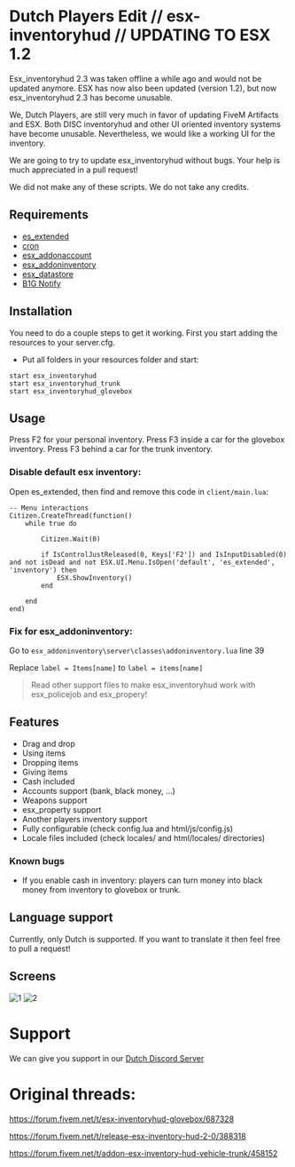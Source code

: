 
# Dutch Players Edit // esx-inventoryhud // UPDATING TO ESX 1.2
Esx_inventoryhud 2.3 was taken offline a while ago and would not be updated anymore. ESX has now also been updated (version 1.2), but now esx_inventoryhud 2.3 has become unusable.

We, Dutch Players, are still very much in favor of updating FiveM Artifacts and ESX. Both DISC inventoryhud and other UI oriented inventory systems have become unusable. Nevertheless, we would like a working UI for the inventory.

We are going to try to update esx_inventoryhud without bugs.
Your help is much appreciated in a pull request!

We did not make any of these scripts. We do not take any credits.

## Requirements
- [es_extended](https://github.com/ESX-Org/es_extended)
- [cron](https://github.com/ESX-Org/cron)
- [esx_addonaccount](https://github.com/ESX-Org/esx_addonaccount)
- [esx_addoninventory](https://github.com/ESX-Org/esx_addoninventory)
- [esx_datastore](https://github.com/ESX-Org/esx_datastore)
- [B1G Notify](https://forum.cfx.re/t/release-esx-b1g-notify-system-full-costumizable/)

## Installation
You need to do a couple steps to get it working.
First you start adding the resources to your server.cfg.

- Put all folders in your resources folder and start:
```
start esx_inventoryhud
start esx_inventoryhud_trunk
start esx_inventoryhud_glovebox
```

## Usage
Press F2 for your personal inventory.
Press F3 inside a car for the glovebox inventory.
Press F3 behind a car for the trunk inventory.

### Disable default esx inventory:

Open es_extended, then find and remove this code in `client/main.lua`:
```
-- Menu interactions
Citizen.CreateThread(function()
	while true do

		Citizen.Wait(0)

		if IsControlJustReleased(0, Keys['F2']) and IsInputDisabled(0) and not isDead and not ESX.UI.Menu.IsOpen('default', 'es_extended', 'inventory') then
			ESX.ShowInventory()
		end

	end
end)
```

### Fix for esx_addoninventory:

Go to `esx_addoninventory\server\classes\addoninventory.lua` line 39

Replace `label = Items[name]` to `label = items[name]`
    
> Read other support files to make esx_inventoryhud work with esx_policejob and esx_propery!


## Features
- Drag and drop
- Using items
- Dropping items
- Giving items
- Cash included
- Accounts support (bank, black money, ...)
- Weapons support
- esx_property support
- Another players inventory support
- Fully configurable (check config.lua and html/js/config.js)
- Locale files included (check locales/ and html/locales/ directories)

### Known bugs
- If you enable cash in inventory: players can turn money into black money from inventory to glovebox or trunk.

## Language support
Currently, only Dutch is supported. If you want to translate it then feel free to pull a request!

## Screens
![1](https://raw.githubusercontent.com/dutchplayers/esx-inventoryhud/master/esx_inventoryhud.PNG)
![2](https://raw.githubusercontent.com/dutchplayers/esx-inventoryhud/master/esx_inventoryhud_trunk.PNG)
    

# Support
We can give you support in our [Dutch Discord Server](https://www.dutch-players.nl/go/discord/)

# Original threads: 
https://forum.fivem.net/t/esx-inventoryhud-glovebox/687328

https://forum.fivem.net/t/release-esx-inventory-hud-2-0/388318

https://forum.fivem.net/t/addon-esx-inventory-hud-vehicle-trunk/458152
